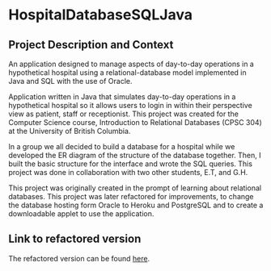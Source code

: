 # HospitalDatabaseSQLJava

## Project Description and Context

An application designed to manage aspects of day-to-day operations in a hypothetical hospital using a relational-database
model implemented in Java and SQL with the use of Oracle.

Application written in Java that simulates day-to-day operations in a hypothetical hospital so it allows users to login 
in within their perspective view as patient, staff or receptionist. This project was created for the Computer Science course,
Introduction to Relational Databases (CPSC 304) at the University of British Columbia.

In a group we all decided to build a database for a hospital while we developed the ER diagram of the structure of the
database together. Then, I built the basic structure for the interface and wrote the SQL queries. This project was done in
collaboration with two other students, E.T, and G.H.

This project was originally created in the prompt of learning about relational databases. This project was later refactored 
for improvements, to change the database hosting form Oracle to Heroku and PostgreSQL and to create a downloadable applet to 
use the application.

## Link to refactored version
The refactored version can be found [here](https://github.com/erictepper/hospital-universal-manager).


